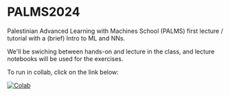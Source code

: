 # PALMS2024

Palestinian Advanced Learning with Machines School (PALMS) first lecture / tutorial with a (brief) Intro to ML and NNs.

We'll be swiching between hands-on and lecture in the class, and lecture notebooks will be used for the exercises.

To run in collab, click on the link below:

[![Colab](https://colab.research.google.com/assets/colab-badge.svg)](https://colab.research.google.com/github/nhartman94/PALMS2024/blob/main/)
